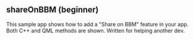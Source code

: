 shareOnBBM (beginner)
--------------
This sample app shows how to add a "Share on BBM" feature in your app. Both C++ and QML methods are shown. Written for helping another dev.